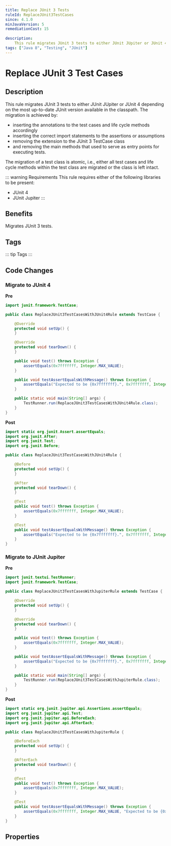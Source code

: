 ```yaml
---
title: Replace JUnit 3 Tests
ruleId: ReplaceJUnit3TestCases
since: 4.1.0
minJavaVersion: 5
remediationCost: 15
    
description:
    This rule migrates JUnit 3 tests to either JUnit JUpiter or JUnit 4 depending on the most up-to-date JUnit version available in the classpath. 
tags: ["Java 8", "Testing", "JUnit"]
---
```


# Replace JUnit 3 Test Cases

## Description

This rule migrates JUnit 3 tests to either JUnit JUpiter or JUnit 4 depending on the most up-to-date JUnit version available in the classpath. 
The migration is achieved by: 
* inserting the annotations to the test cases and life cycle methods accordingly 
* inserting the correct import statements to the assertions or assumptions 
* removing the extension to the JUnit 3 TestCase class
* and removing the main methods that used to serve as entry points for executing tests. 

The migration of a test class is atomic, i.e., either all test cases and life cycle methods within the test class are migrated or the class is left intact. 

::: warning Requirements
This rule requires either of the following libraries to be present:
* JUnit 4
* JUnit Jupiter
:::

## Benefits

Migrates JUnit 3 tests.

## Tags

::: tip Tags
<TagLinks />
:::

## Code Changes

### Migrate to JUnit 4

__Pre__
```java
import junit.framework.TestCase;

public class ReplaceJUnit3TestCasesWithJUnit4Rule extends TestCase {

	@Override
	protected void setUp() {
	}

	@Override
	protected void tearDown() {
	}

	public void test() throws Exception {
		assertEquals(0x7fffffff, Integer.MAX_VALUE);
	}

	public void testAssertEqualsWithMessage() throws Exception {
		assertEquals("Expected to be {0x7fffffff}.", 0x7fffffff, Integer.MAX_VALUE);
	}

	public static void main(String[] args) {
		TestRunner.run(ReplaceJUnit3TestCasesWithJUnit4Rule.class);
	}
}
```

__Post__
```java
import static org.junit.Assert.assertEquals;
import org.junit.After;
import org.junit.Test;
import org.junit.Before;

public class ReplaceJUnit3TestCasesWithJUnit4Rule {

	@Before
	protected void setUp() {
	}

	@After
	protected void tearDown() {
	}

	@Test
	public void test() throws Exception {
		assertEquals(0x7fffffff, Integer.MAX_VALUE);
	}

	@Test
	public void testAssertEqualsWithMessage() throws Exception {
		assertEquals("Expected to be {0x7fffffff}.", 0x7fffffff, Integer.MAX_VALUE);
	}
}
```

### Migrate to JUnit Jupiter

__Pre__
```java
import junit.textui.TestRunner;
import junit.framework.TestCase;

public class ReplaceJUnit3TestCasesWithJupiterRule extends TestCase {

	@Override
	protected void setUp() {
	}

	@Override
	protected void tearDown() {
	}

	public void test() throws Exception {
		assertEquals(0x7fffffff, Integer.MAX_VALUE);
	}

	public void testAssertEqualsWithMessage() throws Exception {
		assertEquals("Expected to be {0x7fffffff}.", 0x7fffffff, Integer.MAX_VALUE);
	}

	public static void main(String[] args) {
		TestRunner.run(ReplaceJUnit3TestCasesWithJupiterRule.class);
	}
}
```

__Post__
```java
import static org.junit.jupiter.api.Assertions.assertEquals;
import org.junit.jupiter.api.Test;
import org.junit.jupiter.api.BeforeEach;
import org.junit.jupiter.api.AfterEach;

public class ReplaceJUnit3TestCasesWithJupiterRule {

	@BeforeEach
	protected void setUp() {
	}

	@AfterEach
	protected void tearDown() {
	}

	@Test
	public void test() throws Exception {
		assertEquals(0x7fffffff, Integer.MAX_VALUE);
	}

	@Test
	public void testAssertEqualsWithMessage() throws Exception {
		assertEquals(0x7fffffff, Integer.MAX_VALUE, "Expected to be {0x7fffffff}.");
	}
}
```

<VersionNotice />

## Properties

<RuleProperties />
